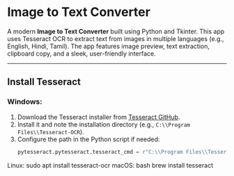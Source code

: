 # Image to Text Converter

A modern **Image to Text Converter** built using Python and Tkinter. This app uses Tesseract OCR to extract text from images in multiple languages (e.g., English, Hindi, Tamil). The app features image preview, text extraction, clipboard copy, and a sleek, user-friendly interface.

---

## Install Tesseract

### Windows:
1. Download the Tesseract installer from [Tesseract GitHub](https://github.com/tesseract-ocr/tesseract).
2. Install it and note the installation directory (e.g., `C:\\Program Files\\Tesseract-OCR`).
3. Configure the path in the Python script if needed:
   ```python
   pytesseract.pytesseract.tesseract_cmd = r"C:\\Program Files\\Tesseract-OCR\\tesseract.exe"

Linux:
sudo apt install tesseract-ocr
macOS:
bash
brew install tesseract
